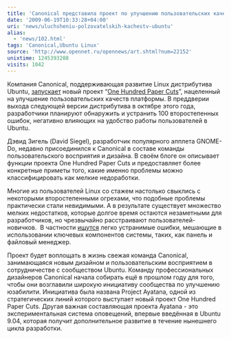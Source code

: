 ```yaml
---
title: 'Canonical представила проект по улучшению пользовательских качеств Ubuntu'
date: '2009-06-19T10:33:28+04:00'
uri: 'news/uluchsheniu-polzovatelskih-kachestv-ubuntu'
alias: 
  - 'news/102.html'
tags: 'Canonical,Ubuntu Linux'
source: 'http://www.opennet.ru/opennews/art.shtml?num=22152'
unixtime: 1245393208
visits: 1042
---
```

Компания Canonical, поддерживающая развитие Linux дистрибутива Ubuntu, [запускает](http://arstechnica.com/open-source/news/2009/06/canonical-to-boost-ubuntu-usability-by-tackling-papercuts.ars) новый проект “[One Hundred Paper Cuts](https://edge.launchpad.net/hundredpapercuts)”, нацеленный на улучшение пользовательских качеств платформы. В преддверии выхода следующей версии дистрибутива в октябре этого года, разработчики планируют обнаружить и устранить 100 второстепенных ошибок, негативно влияющих на удобство работы пользователей в Ubuntu.

Дэвид Зигель (David Siegel), разработчик популярного апплета GNOME-Do, недавно присоединился к Canonical в составе команды пользовательского восприятия и дизайна. В своём блоге он описывает функции проекта One Hundred Paper Cuts и предоставляет более конкретные приметы того, какие именно проблемы можно классифицировать как мелкие недоработки.

Многие из пользователей Linux со стажем настолько свыклись с некоторыми второстепенными огрехами, что подобные проблемы практически стали невидимыми. А в результате существует множество мелких недостатков, которые долгое время остаются незаметными для разработчиков, но чрезвычайно расстраивают пользователей-новичков.  В частности [ищутся](http://www.surveymonkey.com/s.aspx?sm=N4Q6kFcYehhe_2fzKnoO_2bEDQ_3d_3d) легко устранимые ошибки, мешающие в использовании ключевых компонентов системы, таких, как панель и файловый менеджер.

Проект будет воплощать в жизнь свежая команда Canonical, занимающаяся новым дизайном и пользовательским восприятием в сотрудничестве с сообществом Ubuntu. Команду профессиональных дизайнеров Canonical начала собирать ещё в прошлом году для того, чтобы они возглавили широкую инициативу сообщества по улучшению юзабилити. Инициатива была названа Project Ayatana, одной из стратегических линий которого выступает новый проект One Hundred Paper Cuts. Другая важная составляющая проекта Ayatana - это экспериментальная система оповещений, впервые введённая в Ubuntu 9.04, которая получит дополнительное развитие в течение нынешнего цикла разработки.
